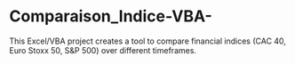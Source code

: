 # Comparaison_Indice-VBA-
This Excel/VBA project creates a tool to compare financial indices (CAC 40, Euro Stoxx 50, S&amp;P 500) over different timeframes.
